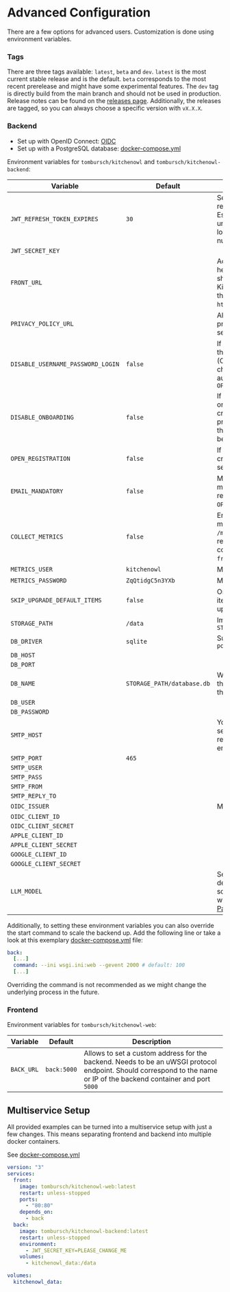 # Advanced Configuration

There are a few options for advanced users. Customization is done using environment variables.

### Tags

There are three tags available: `latest`, `beta` and `dev`. `latest` is the most current stable release and is the default. `beta` corresponds to the most recent prerelease and might have some experimental features. The `dev` tag is directly build from the main branch and should not be used in production. Release notes can be found on the [releases page](https://github.com/TomBursch/kitchenowl/releases).
Additionally, the releases are tagged, so you can always choose a specific version with `vX.X.X`.

### Backend

- Set up with OpenID Connect: [OIDC](./oidc.md)
- Set up with a PostgreSQL database: [docker-compose.yml](https://github.com/TomBursch/kitchenowl/blob/main/docker-compose-postgres.yml)

Environment variables for `tombursch/kitchenowl` and `tombursch/kitchenowl-backend`:

| Variable                          | Default                    | Description                                                                                                                                           |
| --------------------------------- | -------------------------- | ----------------------------------------------------------------------------------------------------------------------------------------------------- |
| `JWT_REFRESH_TOKEN_EXPIRES`       | `30`                       | Sets how long (in days) refresh tokens are valid for. Essentially, how long it takes until users are automatically logged out. Must be a number.      |
| `JWT_SECRET_KEY`                  |                            |                                                                                                                                                       |
| `FRONT_URL`                       |                            | Adds allow origin CORS header for the URL. If set, should exactly match KitchenOwl's URL including the schema (e.g. `https://app.kitchenowl.org`)     |
| `PRIVACY_POLICY_URL`              |                            | Allows to set a custom privacy policy for your server instance                                                                                        |
| `DISABLE_USERNAME_PASSWORD_LOGIN` | `false`                    | If set, allows login only through OpenID Connect (OIDC). Be aware: this won't change the UI and automatically disables `OPEN_REGISTRATION`            |
| `DISABLE_ONBOARDING`              | `false`                    | If set, disables the onboarding process (i.e. creating a user if none are present on the server). If set the first user has to manually be added      |
| `OPEN_REGISTRATION`               | `false`                    | If set, allows anyone to create an account on your server                                                                                             |
| `EMAIL_MANDATORY`                 | `false`                    | Makes the email a mandatory field when registering (Only relevant if `OPEN_REGISTRATION` is set)                                                      |
| `COLLECT_METRICS`                 | `false`                    | Enables a Prometheus metrics endpoint at `/metrics/`. If enabled can be reached over the frontend container on port 9100 (e.g. `front:9100/metrics/`) |
| `METRICS_USER`                    | `kitchenowl`               | Metrics basic auth username                                                                                                                           |
| `METRICS_PASSWORD`                | `ZqQtidgC5n3YXb`           | Metrics basic auth password                                                                                                                           |
| `SKIP_UPGRADE_DEFAULT_ITEMS`      | `false`                    | On every restart all default items are imported and updated in every household                                                                        |
| `STORAGE_PATH`                    | `/data`                    | Images are stored in `STORAGE_PATH/upload`                                                                                                            |
| `DB_DRIVER`                       | `sqlite`                   | Supported: `sqlite` and `postgresql`                                                                                                                  |
| `DB_HOST`                         |                            |                                                                                                                                                       |
| `DB_PORT`                         |                            |                                                                                                                                                       |
| `DB_NAME`                         | `STORAGE_PATH/database.db` | When the driver is `sqlite` this decides where to store the DB                                                                                        |
| `DB_USER`                         |                            |                                                                                                                                                       |
| `DB_PASSWORD`                     |                            |                                                                                                                                                       |
| `SMTP_HOST`                       |                            | You can connect to an SMTP server for sending password resets and verifying user emails. This not required.                                           |
| `SMTP_PORT`                       | `465`                      |                                                                                                                                                       |
| `SMTP_USER`                       |                            |                                                                                                                                                       |
| `SMTP_PASS`                       |                            |                                                                                                                                                       |
| `SMTP_FROM`                       |                            |                                                                                                                                                       |
| `SMTP_REPLY_TO`                   |                            |                                                                                                                                                       |
| `OIDC_ISSUER`                     |                            | More about [OIDC](./oidc.md)                                                                                                                          |
| `OIDC_CLIENT_ID`                  |                            |                                                                                                                                                       |
| `OIDC_CLIENT_SECRET`              |                            |                                                                                                                                                       |
| `APPLE_CLIENT_ID`                 |                            |                                                                                                                                                       |
| `APPLE_CLIENT_SECRET`             |                            |                                                                                                                                                       |
| `GOOGLE_CLIENT_ID`                |                            |                                                                                                                                                       |
| `GOOGLE_CLIENT_SECRET`            |                            |                                                                                                                                                       |
| `LLM_MODEL`                       |                            | Set a custom ingredient detection strategy for scraped recipes from the web. More at [Ingredient Parsing](./ingredient_parsing.md)                    |

Additionally, to setting these environment variables you can also override the start command to scale the backend up.
Add the following line or take a look at this exemplary [docker-compose.yml](https://github.com/TomBursch/kitchenowl/blob/main/docker-compose-postgres.yml) file:

```yml
back:
  [...]
  command: --ini wsgi.ini:web --gevent 2000 # default: 100
  [...]
```

Overriding the command is not recommended as we might change the underlying process in the future.

### Frontend

Environment variables for `tombursch/kitchenowl-web`:

| Variable   | Default     | Description                                                                                                                                                          |
| ---------- | ----------- | -------------------------------------------------------------------------------------------------------------------------------------------------------------------- |
| `BACK_URL` | `back:5000` | Allows to set a custom address for the backend. Needs to be an uWSGI protocol endpoint. Should correspond to the name or IP of the backend container and port `5000` |

## Multiservice Setup

All provided examples can be turned into a multiservice setup with just a few changes. This means separating frontend and backend into multiple docker containers.

See [docker-compose.yml](https://github.com/TomBursch/kitchenowl/blob/main/docker-compose.yml)

```yml
version: "3"
services:
  front:
    image: tombursch/kitchenowl-web:latest
    restart: unless-stopped
    ports:
      - "80:80"
    depends_on:
      - back
  back:
    image: tombursch/kitchenowl-backend:latest
    restart: unless-stopped
    environment:
      - JWT_SECRET_KEY=PLEASE_CHANGE_ME
    volumes:
      - kitchenowl_data:/data

volumes:
  kitchenowl_data:
```
